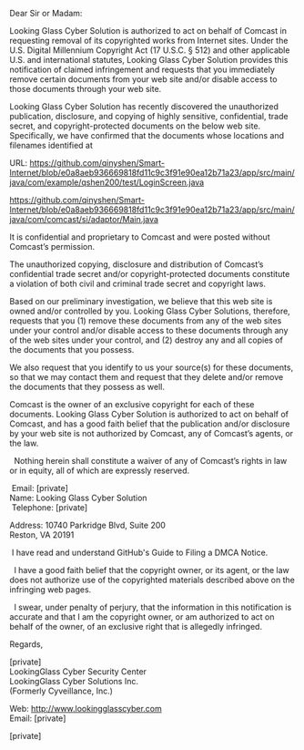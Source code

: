 Dear Sir or Madam:

Looking Glass Cyber Solution is authorized to act on behalf of Comcast in requesting removal of its copyrighted works from Internet sites. Under the U.S. Digital Millennium Copyright Act (17 U.S.C. § 512) and other applicable U.S. and international statutes, Looking Glass Cyber Solution provides this notification of claimed infringement and requests that you immediately remove certain documents from your web site and/or disable access to those documents through your web site.

Looking Glass Cyber Solution has recently discovered the unauthorized publication, disclosure, and copying of highly sensitive, confidential, trade secret, and copyright-protected documents on the below web site. Specifically, we have confirmed that the documents whose locations and filenames identified at

URL:
https://github.com/qinyshen/Smart-Internet/blob/e0a8aeb936669818fd11c9c3f91e90ea12b71a23/app/src/main/java/com/example/qshen200/test/LoginScreen.java

https://github.com/qinyshen/Smart-Internet/blob/e0a8aeb936669818fd11c9c3f91e90ea12b71a23/app/src/main/java/com/comcast/si/adaptor/Main.java

It is confidential and proprietary to Comcast and were posted without Comcast’s permission.  

The unauthorized copying, disclosure and distribution of Comcast’s confidential trade secret and/or copyright-protected documents constitute a violation of both civil and criminal trade secret and copyright laws.   

Based on our preliminary investigation, we believe that this web site is owned and/or controlled by you. Looking Glass Cyber Solutions, therefore, requests that you (1) remove these documents from any of the web sites under your control and/or disable access to these documents through any of the web sites under your control, and (2) destroy any and all copies of the documents that you possess.  

We also request that you identify to us your source(s) for these documents, so that we may contact them and request that they delete and/or remove the documents that they possess as well.   

Comcast is the owner of an exclusive copyright for each of these documents. Looking Glass Cyber Solution is authorized to act on behalf of Comcast, and has a good faith belief that the publication and/or disclosure by your web site is not authorized by Comcast, any of Comcast’s agents, or the law.

  Nothing herein shall constitute a waiver of any of Comcast’s rights in law or in equity, all of which are expressly reserved. 

 Email: [private]  
Name: Looking Glass Cyber Solution  
 Telephone: [private]  

Address: 10740 Parkridge Blvd, Suite 200  
Reston, VA 20191  

 I have read and understand GitHub's Guide to Filing a DMCA Notice.  

  I have a good faith belief that the copyright owner, or its agent, or the law does not authorize use of the copyrighted materials described above on the infringing web pages.  

  I swear, under penalty of perjury, that the information in this notification is accurate and that I am the copyright owner, or am authorized to act on behalf of the owner, of an exclusive right that is allegedly infringed.  

Regards,

[private]  
LookingGlass Cyber Security Center  
LookingGlass Cyber Solutions Inc.  
(Formerly Cyveillance, Inc.)  

Web: http://www.lookingglasscyber.com  
Email: [private]  

[private]  
